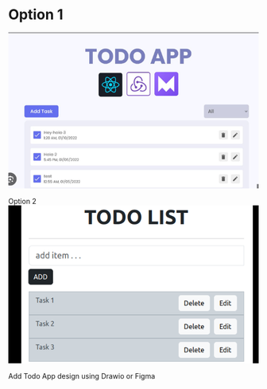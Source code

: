 # Option 1

![alt text](image.png)

Option 2
![alt text](image-1.png)


Add Todo App design using Drawio or Figma

